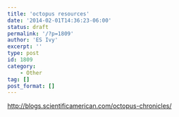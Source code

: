 ```yaml
---
title: 'octopus resources'
date: '2014-02-01T14:36:23-06:00'
status: draft
permalink: '/?p=1809'
author: 'ES Ivy'
excerpt: ''
type: post
id: 1809
category:
    - Other
tag: []
post_format: []
---
```

<http://blogs.scientificamerican.com/octopus-chronicles/>